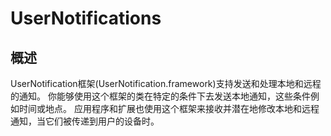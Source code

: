 # UserNotifications
## 概述
UserNotification框架(UserNotification.framework)支持发送和处理本地和远程的通知。
你能够使用这个框架的类在特定的条件下去发送本地通知，这些条件例如时间或地点。 应用程序和扩展也使用这个框架来接收并潜在地修改本地和远程通知，当它们被传递到用户的设备时。
